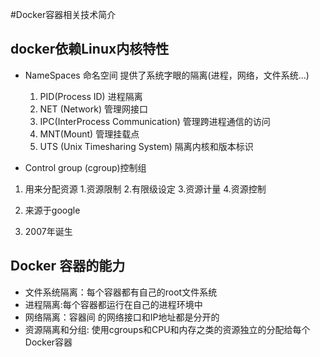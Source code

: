 #Docker容器相关技术简介

## docker依赖Linux内核特性

* NameSpaces 命名空间
    提供了系统字眼的隔离(进程，网络，文件系统...)

    1. PID(Process ID) 进程隔离
    2. NET (Network) 管理网接口
    3. IPC(InterProcess Communication) 管理跨进程通信的访问
    4. MNT(Mount) 管理挂载点
    5. UTS (Unix Timesharing System) 隔离内核和版本标识
    
    
    
    

* Control group (cgroup)控制组

 1. 用来分配资源
    1.资源限制
    2.有限级设定
    3.资源计量
    4.资源控制
 
 2. 来源于google
 3. 2007年诞生

## Docker 容器的能力

* 文件系统隔离：每个容器都有自己的root文件系统
* 进程隔离:每个容器都运行在自己的进程环境中
* 网络隔离：容器间 的网络接口和IP地址都是分开的
* 资源隔离和分组: 使用cgroups和CPU和内存之类的资源独立的分配给每个Docker容器













